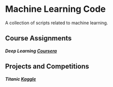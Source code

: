 
# Machine Learning Code

A collection of scripts related to machine learning.

## Course Assignments

##### Deep Learning [Coursera](https://www.coursera.org/specializations/deep-learning)

## Projects and Competitions

##### Titanic [Kaggle](https://www.kaggle.com/c/titanic)